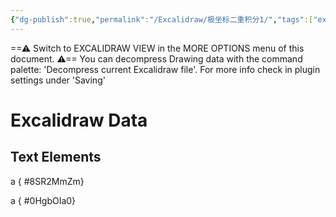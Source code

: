 ```yaml
---
{"dg-publish":true,"permalink":"/Excalidraw/极坐标二重积分1/","tags":["excalidraw"]}
---
```


==⚠  Switch to EXCALIDRAW VIEW in the MORE OPTIONS menu of this document. ⚠== You can decompress Drawing data with the command palette: 'Decompress current Excalidraw file'. For more info check in plugin settings under 'Saving'


# Excalidraw Data
## Text Elements
a
{ #8SR2MmZm}


a
{ #0HgbOIa0}


